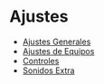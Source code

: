 # Ajustes

- [Ajustes Generales](./general.md)
- [Ajustes de Equipos](./teams.md)
- [Controles](./controls.md)
- [Sonidos Extra](./custom_sounds.md)
